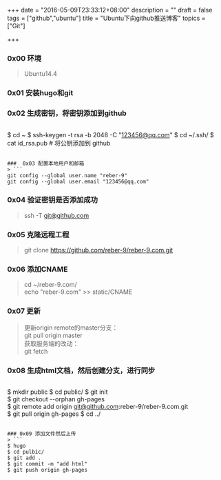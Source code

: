 +++
date = "2016-05-09T23:33:12+08:00"
description = ""
draft = false
tags = ["github","ubuntu"]
title = "Ubuntu下向github推送博客"
topics = ["Git"]

+++

### 0x00 环境
> Ubuntu14.4

### 0x01 安装hugo和git

### 0x02 生成密钥，将密钥添加到github
> ```
$ cd ~
$ ssh-keygen -t rsa -b 2048 -C "123456@qq.com"
$ cd ~/.ssh/
$ cat id_rsa.pub # 将公钥添加到 github
```

###  0x03 配置本地用户和邮箱
> ```
git config --global user.name "reber-9"  
git config --global user.email "123456@qq.com"
```

### 0x04 验证密钥是否添加成功
> ssh -T git@github.com

### 0x05 克隆远程工程
> git clone https://github.com/reber-9/reber-9.com.git

### 0x06 添加CNAME
> cd ~/reber-9.com/  
> echo "reber-9.com" >> static/CNAME

### 0x07 更新
> 更新origin remote的master分支：  
> git pull origin master  
> 获取服务端的改动：  
> git fetch

### 0x08 生成html文档，然后创建分支，进行同步
> ```
$ mkdir public
$ cd public/
$ git init  
$ git checkout --orphan gh-pages  
$ git remote add origin git@github.com:reber-9/reber-9.com.git  
$ git pull origin gh-pages
$ cd ../
```

### 0x09 添加文件然后上传
> ```
$ hugo
$ cd pulbic/
$ git add .  
$ git commit -m "add html"  
$ git push origin gh-pages
```
